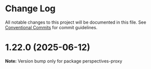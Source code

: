 # Change Log

All notable changes to this project will be documented in this file.
See [Conventional Commits](https://conventionalcommits.org) for commit guidelines.

# 1.22.0 (2025-06-12)

**Note:** Version bump only for package perspectives-proxy
